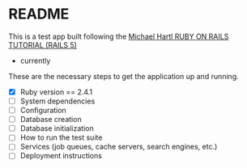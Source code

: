 # README

This is a test app built following the [Michael Hartl RUBY ON RAILS TUTORIAL (RAILS 5)](https://www.railstutorial.org/book/beginning)

- currently



These are the necessary steps to get the application up and running.
- [X] Ruby version == 2.4.1
- [ ] System dependencies
- [ ] Configuration
- [ ] Database creation
- [ ] Database initialization
- [ ] How to run the test suite
- [ ] Services (job queues, cache servers, search engines, etc.)
- [ ] Deployment instructions
